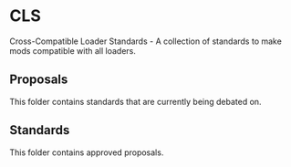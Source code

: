 # CLS
Cross-Compatible Loader Standards - A collection of standards to make mods compatible with all loaders.

## Proposals 
This folder contains standards that are currently being debated on.

## Standards
This folder contains approved proposals.
